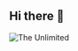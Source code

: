 ## Hi there 👋

<img src="https://github.com/TurBoO0/TurBoO0/blob/main/turbo.gif" alt="The Unlimited">
